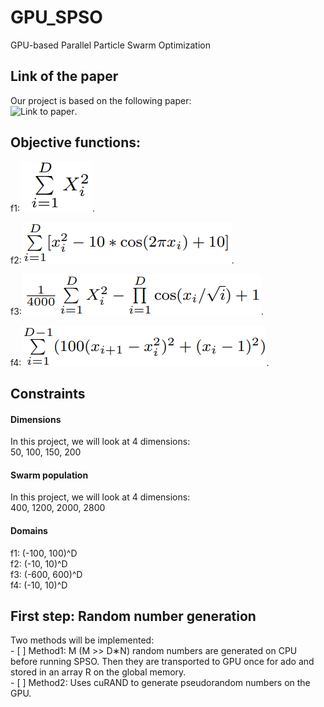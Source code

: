 # GPU_SPSO
GPU-based Parallel Particle Swarm Optimization

## Link of the paper
Our project is based on the following paper:<br/>
![Link to paper](https://ieeexplore.ieee.org/document/4983119).

## Objective functions:
f1:![This is an image](./images/f1.png).

f2:![This is an image](./images/f2.png).

f3:![This is an image](./images/f3.png).

f4:![This is an image](./images/f4.png).


## Constraints
#### Dimensions
In this project, we will look at 4 dimensions:<br/>
50, 100, 150, 200

#### Swarm population
In this project, we will look at 4 dimensions:<br/>
400, 1200, 2000, 2800

#### Domains
f1: (-100, 100)^D<br/>
f2: (-10, 10)^D<br/>
f3: (-600, 600)^D<br/>
f4: (-10, 10)^D<br/>

## First step: Random number generation
Two methods will be implemented:<br/>
    - [ ] Method1: M (M >> D∗N) random numbers are generated on CPU before running SPSO. Then they are transported to GPU once for ado and stored in an array R on the global memory.<br/>
    - [ ] Method2: Uses cuRAND to generate pseudorandom numbers on the GPU.<br/>    
